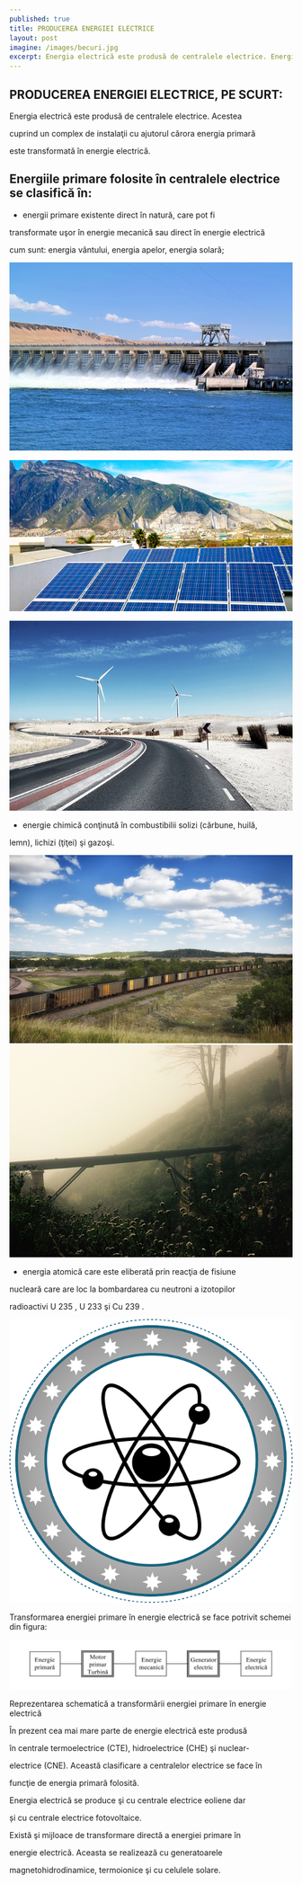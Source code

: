 ```yaml
---
published: true
title: PRODUCEREA ENERGIEI ELECTRICE 
layout: post
imagine: /images/becuri.jpg
excerpt: Energia electrică este produsă de centralele electrice. Energie chimică, atomică, eolian, solar, hidroelectrică.
---
```



## PRODUCEREA ENERGIEI ELECTRICE, PE SCURT:

Energia electrică este produsă de centralele electrice. Acestea

cuprind un complex de instalaţii cu ajutorul cărora energia primară

este transformată în energie electrică.

## Energiile primare folosite în centralele electrice se clasifică în:

- energii primare existente direct în natură, care pot fi

transformate uşor în energie mecanică sau direct în energie electrică

cum sunt: energia vântului, energia apelor, energia solară;

![Electrician, Home-Electric](/images/hidrocentrala.jpg)

![Electrician, Home-Electric](/images/fotovoltaic.jpg)

![Electrician, Home-Electric](/images/eolian.jpg)


- energie chimică conţinută în combustibilii solizi (cărbune, huilă,

lemn), lichizi (ţiţei) şi gazoşi.

![Electrician, Home-Electric](/images/minier.jpg)
![Electrician, Home-Electric](/images/gaz.jpg)

- energia atomică care este eliberată prin reacţia de fisiune

nucleară care are loc la bombardarea cu neutroni a izotopilor

radioactivi U 235 , U 233 şi Cu 239 .

![Electrician, Home-Electric](/images/nuclear.png)


Transformarea energiei primare în energie electrică se face potrivit schemei din figura:


![Electrician, Home-Electric](/images/schema1.png)

Reprezentarea schematică a transformării energiei primare în energie electrică

În prezent cea mai mare parte de energie electrică este produsă

în centrale termoelectrice (CTE), hidroelectrice (CHE) şi nuclear-

electrice (CNE). Această clasificare a centralelor electrice se face în

funcţie de energia primară folosită.

Energia electrică se produce şi cu centrale electrice eoliene dar

și cu centrale electrice fotovoltaice.

Există şi mijloace de transformare directă a energiei primare în

energie electrică. Aceasta se realizează cu generatoarele

magnetohidrodinamice, termoionice şi cu celulele solare.